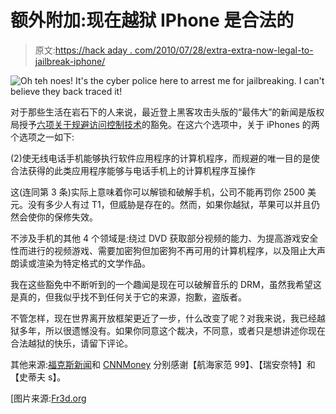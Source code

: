 # 额外附加:现在越狱 IPhone 是合法的

> 原文:[https://hack aday . com/2010/07/28/extra-extra-now-legal-to-jailbreak-iphone/](https://hackaday.com/2010/07/28/extra-extra-now-legal-to-jailbreak-iphone/)

![](../Images/c1870f3e562f8c7aab3af70b126b9acf.png "Oh teh noes! It's the cyber police here to arrest me for jailbreaking. I can't believe they back traced it!")

对于那些生活在岩石下的人来说，最近登上黑客攻击头版的“最伟大”的新闻是版权局授予[六项关于规避访问控制技术](http://www.loc.gov/today/pr/2010/10-169.html)的豁免。在这六个选项中，关于 iPhones 的两个选项之一如下:

(2)使无线电话手机能够执行软件应用程序的计算机程序，而规避的唯一目的是使合法获得的此类应用程序能够与电话手机上的计算机程序互操作

这(连同第 3 条)实际上意味着你可以解锁和破解手机，公司不能再罚你 2500 美元。没有多少人有过 T1，但威胁是存在的。然而，如果你越狱，苹果可以并且仍然会使你的保修失效。

不涉及手机的其他 4 个领域是:绕过 DVD 获取部分视频的能力、为提高游戏安全性而进行的视频游戏、需要加密狗但加密狗不再可用的计算机程序，以及阻止大声朗读或渲染为特定格式的文学作品。

我在这些豁免中不断听到的一个趣闻是现在可以破解音乐的 DRM，虽然我希望这是真的，但我似乎找不到任何关于它的来源，抱歉，盗版者。

不管怎样，现在世界离开放框架更近了一步，什么改变了呢？对我来说，我已经越狱多年，所以很遗憾没有。如果你同意这个裁决，不同意，或者只是想讲述你现在合法越狱的快乐，请留下评论。

其他来源:[福克斯新闻](http://www.foxnews.com/scitech/2010/07/26/apple-iphone-jailbreak-unapproved-apps/?test=latestnews)和 [CNNMoney](http://money.cnn.com/2010/07/26/technology/iphone_jailbreaking/index.htm) 分别感谢【航海家范 99】、【瑞安奈特】和【史蒂夫 s】。

[图片来源:[Fr3d.org](http://www.flickr.com/photos/fr3d/2660915827/)